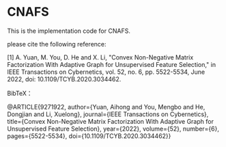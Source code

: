 # CNAFS

This is the implementation code for CNAFS.

please cite the following reference: 

[1] A. Yuan, M. You, D. He and X. Li, "Convex Non-Negative Matrix Factorization With Adaptive Graph for Unsupervised Feature Selection," in IEEE Transactions on Cybernetics, vol. 52, no. 6, pp. 5522-5534, June 2022, doi: 10.1109/TCYB.2020.3034462.



BibTeX：


@ARTICLE{9271922,
  author={Yuan, Aihong and You, Mengbo and He, Dongjian and Li, Xuelong},
  journal={IEEE Transactions on Cybernetics}, 
  title={Convex Non-Negative Matrix Factorization With Adaptive Graph for Unsupervised Feature Selection}, 
  year={2022},
  volume={52},
  number={6},
  pages={5522-5534},
  doi={10.1109/TCYB.2020.3034462}}
